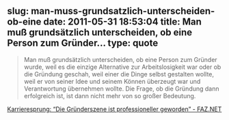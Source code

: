 slug: man-muss-grundsatzlich-unterscheiden-ob-eine
date: 2011-05-31 18:53:04
title: Man muß grundsätzlich unterscheiden, ob eine Person zum Gründer...
type: quote
---

> Man muß grundsätzlich unterscheiden, ob eine Person zum Gründer wurde, weil es die einzige Alternative zur Arbeitslosigkeit war oder ob die Gründung geschah, weil einer die Dinge selbst gestalten wollte, weil er von seiner Idee und seinem Können überzeugt war und Verantwortung übernehmen wollte. Die Frage, ob die Gründung dann erfolgreich ist, ist dann nicht mehr von so großer Bedeutung.

[Karrieresprung: “Die Gründerszene ist professioneller geworden” - FAZ.NET](http://www.faz.net/artikel/C30350/karrieresprung-die-gruenderszene-ist-professioneller-geworden-30012242.html)
